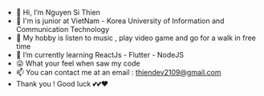 - 👋 Hi, I’m Nguyen Si Thien
- 👨‍ I'm is junior at VietNam - Korea University of Information and Communication Technology
- 👀 My hobby is listen to music , play video game and go for a walk in free time
- 🌱 I’m currently learning ReactJs - Flutter - NodeJS
- 😜 What your feel when saw my code 
- 📫 You can contact me at an email : thiendev2109@gmail.com
- Thank you ! Good luck 💕💕❤
